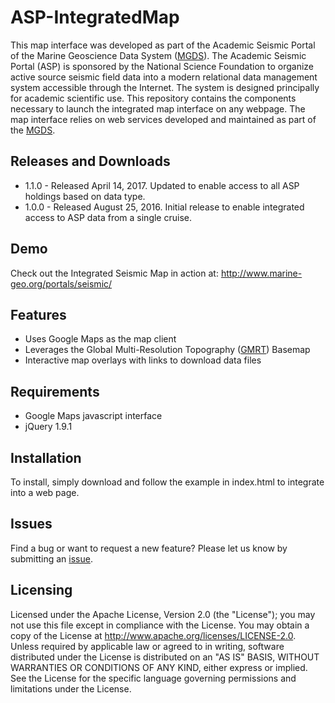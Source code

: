# ASP-IntegratedMap

This map interface was developed as part of the Academic Seismic Portal of the Marine Geoscience Data System ([MGDS](http://www.marine-geo.org)).  The Academic Seismic Portal (ASP) is sponsored by the National Science Foundation to organize active source seismic field data into a modern relational data management system accessible through the Internet. The system is designed principally for academic scientific use.  This repository contains the components necessary to launch the integrated map interface on any webpage. The map interface relies on web services developed and maintained as part of the [MGDS](http://www.marine-geo.org).

## Releases and Downloads

+ 1.1.0 - Released April 14, 2017. Updated to enable access to all ASP holdings based on data type.
+ 1.0.0 - Released August 25, 2016. Initial release to enable integrated access to ASP data from a single cruise.

## Demo

Check out the Integrated Seismic Map in action at: http://www.marine-geo.org/portals/seismic/

## Features

+ Uses Google Maps as the map client
+ Leverages the Global Multi-Resolution Topography ([GMRT](http://gmrt.marine-geo.org)) Basemap 
+ Interactive map overlays with links to download data files

## Requirements

+ Google Maps javascript interface
+ jQuery 1.9.1

## Installation

To install, simply download and follow the example in index.html to integrate into a web page.

## Issues

Find a bug or want to request a new feature? Please let us know by submitting an [issue](https://github.com/mgds/ASP-IntegratedMap/issues).

## Licensing

Licensed under the Apache License, Version 2.0 (the "License"); you may not use this file except in compliance with the License. You may obtain a copy of the License at http://www.apache.org/licenses/LICENSE-2.0. Unless required by applicable law or agreed to in writing, software distributed under the License is distributed on an "AS IS" BASIS, WITHOUT WARRANTIES OR CONDITIONS OF ANY KIND, either express or implied. See the License for the specific language governing permissions and limitations under the License.
